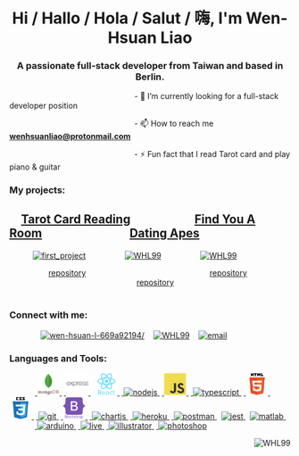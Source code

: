 <h1 align="center">Hi / Hallo / Hola / Salut / 嗨, I'm Wen-Hsuan Liao</h1>
<h3 align="center">A passionate full-stack developer from Taiwan and based in Berlin.</h3>

&emsp;&emsp;&emsp;&emsp;&emsp;&emsp;&emsp;&emsp;&emsp;&emsp;&emsp;&emsp;&emsp;&emsp;&emsp;&emsp;- 🔭 I’m currently looking for a full-stack developer position

&emsp;&emsp;&emsp;&emsp;&emsp;&emsp;&emsp;&emsp;&emsp;&emsp;&emsp;&emsp;&emsp;&emsp;&emsp;&emsp;- 📫 How to reach me **wenhsuanliao@protonmail.com**

&emsp;&emsp;&emsp;&emsp;&emsp;&emsp;&emsp;&emsp;&emsp;&emsp;&emsp;&emsp;&emsp;&emsp;&emsp;&emsp;- ⚡ Fun fact that I read Tarot card and play piano & guitar

<h3 align="left">My projects:</h3><h2>&emsp;<a href="https://whl99.github.io/tarot-card-reading/" target="_blank">Tarot Card Reading</a> &emsp;&emsp;&emsp;&emsp;&emsp; <a href="https://findyouaroom.herokuapp.com" target="_blank">Find You A Room</a> &emsp;&emsp;&emsp;&emsp;&emsp;&emsp;&emsp; <a href="https://datingapes.herokuapp.com" target="_blank">Dating Apes</a></h2>
<p>
&emsp;&emsp;&emsp;<a href="https://whl99.github.io/tarot-card-reading/" target="blank"><img align="center" src="https://user-images.githubusercontent.com/104759740/183432228-3002b855-3030-48ee-832c-1a074d4fa444.png" alt="first_project" height="180"/></a>&emsp;&emsp;&emsp;&emsp;&emsp;<a href="https://findyouaroom.herokuapp.com/" target="blank"><img align="center" src="https://user-images.githubusercontent.com/104759740/183432269-6c20aa66-c1dc-4815-a172-c768950e4a04.png" alt="WHL99" height="180" /></a>&emsp;&emsp;&emsp;&emsp;&emsp;<a href="https://datingapes.herokuapp.com/" target="blank"><img align="center" src="https://user-images.githubusercontent.com/104759740/183432291-2fb7b711-aa36-487f-9e2c-d60e9661e152.png" alt="WHL99" height="180" /></a></p>

&emsp;&emsp;&emsp;&emsp;&emsp;<a href="https://github.com/WHL99/tarot-card-reading" target="_blank">repository</a> &emsp;&emsp;&emsp;&emsp;&emsp;&emsp;&emsp;&emsp;&emsp;&emsp;&emsp;&emsp;&emsp;&emsp;&emsp;&nbsp; <a href="https://github.com/WHL99/find-you-a-room" target="_blank">repository</a> &emsp;&emsp;&emsp;&emsp;&emsp;&emsp;&emsp;&emsp;&emsp;&emsp;&emsp;&emsp;&emsp;&emsp;&emsp;&emsp; <a href="https://github.com/WHL99/dating-apes" target="_blank">repository</a><br><br>




<h3 align="left">Connect with me:</h3>
<p align="left">&emsp;&emsp;&emsp;&emsp;<a href="https://www.linkedin.com/in/wen-hsuan-liao-berlin/" target="blank"><img align="center" src="https://user-images.githubusercontent.com/104759740/183432315-02fc8907-fb1e-4b2a-8c06-d04c23048e6e.png" alt="wen-hsuan-l-669a92194/" height="35"  /></a>&nbsp;&nbsp;&nbsp;&nbsp;<a href="https://github.com/WHL99" target="blank"><img align="center" src="https://user-images.githubusercontent.com/104759740/183434810-25cbf45e-1b95-4b6c-a902-5ba97547bed7.svg" alt="WHL99" height="40"  /></a>&nbsp;&nbsp;&nbsp;&nbsp;<a href="mailto:wenhsuanliao@protonmail.com" target="blank"><img align="center" src="https://user-images.githubusercontent.com/104759740/183432335-515b148a-7e70-4520-8302-eb4097292cd1.png" alt="email" height="29"  /></a></p>

<h3 align="left">Languages and Tools:</h3>
<p align="left">&emsp;&emsp;&emsp;&nbsp;<a href="https://www.mongodb.com/" target="_blank" rel="noreferrer"> <img src="https://raw.githubusercontent.com/devicons/devicon/master/icons/mongodb/mongodb-original-wordmark.svg" alt="mongodb" width="40" height="40" /> </a> &nbsp;<a href="https://expressjs.com" target="_blank" rel="noreferrer"> <img src="https://raw.githubusercontent.com/devicons/devicon/master/icons/express/express-original-wordmark.svg" alt="express" width="40" height="40" /> </a>&nbsp; <a href="https://reactjs.org/" target="_blank" rel="noreferrer"> <img src="https://raw.githubusercontent.com/devicons/devicon/master/icons/react/react-original-wordmark.svg" alt="react" width="40" height="40" /> </a> &nbsp;<a href="https://nodejs.org" target="_blank" rel="noreferrer"> <img src="https://user-images.githubusercontent.com/104759740/183434165-295cd27f-c6a1-428d-8a0f-ad5b86213cf6.png" alt="nodejs" width="40" height="40" /> </a>&nbsp;<a href="https://developer.mozilla.org/en-US/docs/Web/JavaScript" target="_blank" rel="noreferrer"> <img src="https://raw.githubusercontent.com/devicons/devicon/master/icons/javascript/javascript-original.svg" alt="javascript" width="40" height="40" /> </a>&nbsp;<a href="https://www.typescriptlang.org/" target="_blank" rel="noreferrer"> <img src="https://user-images.githubusercontent.com/104759740/188517922-5111ec6b-8f25-4846-b236-69be6acc9142.png" alt="typescript" width="40" height="40" /> </a>&nbsp;<a href="https://www.w3.org/html/" target="_blank" rel="noreferrer"> <img src="https://raw.githubusercontent.com/devicons/devicon/master/icons/html5/html5-original-wordmark.svg" alt="html5" width="40" height="40" /> </a>&nbsp; <a href="https://www.w3schools.com/css/" target="_blank" rel="noreferrer"> <img src="https://raw.githubusercontent.com/devicons/devicon/master/icons/css3/css3-original-wordmark.svg" alt="css3" width="40" height="40" /> </a>&nbsp;<a href="https://git-scm.com/" target="_blank" rel="noreferrer"> <img src="https://user-images.githubusercontent.com/104759740/183629398-dbe4e98d-02c1-4bd2-baec-ff631e1f8635.png" alt="git" width="40" height="40" /> </a>&nbsp;<a href="https://getbootstrap.com" target="_blank" rel="noreferrer"> <img src="https://raw.githubusercontent.com/devicons/devicon/master/icons/bootstrap/bootstrap-plain-wordmark.svg" alt="bootstrap" width="40" height="40" /> </a> &nbsp;<a href="https://www.chartjs.org" target="_blank" rel="noreferrer"> <img src="https://www.chartjs.org/media/logo-title.svg" alt="chartjs" width="40" height="40" /> </a>&nbsp;<a href="https://heroku.com" target="_blank" rel="noreferrer"> <img src="https://www.vectorlogo.zone/logos/heroku/heroku-icon.svg" alt="heroku" width="40" height="40" /> </a>&nbsp;<a href="https://postman.com" target="_blank" rel="noreferrer"> <img src="https://www.vectorlogo.zone/logos/getpostman/getpostman-icon.svg" alt="postman" width="40" height="40" /> </a>&nbsp; <a href="https://jestjs.io" target="_blank" rel="noreferrer"> <img src="https://www.vectorlogo.zone/logos/jestjsio/jestjsio-icon.svg" alt="jest" width="40" height="40" /> </a>&nbsp; <a href="https://www.mathworks.com/" target="_blank" rel="noreferrer"> <img src="https://upload.wikimedia.org/wikipedia/commons/2/21/Matlab_Logo.png" alt="matlab" width="40" height="40" /> </a>&nbsp;<br>&emsp;&emsp;&emsp;&nbsp;<a href="https://www.arduino.cc/" target="_blank" rel="noreferrer"> <img src="https://cdn.worldvectorlogo.com/logos/arduino-1.svg" alt="arduino" width="40" height="40" /> </a> &nbsp;<a href="https://www.ableton.com/" target="_blank" rel="noreferrer"> <img src="https://user-images.githubusercontent.com/104759740/183434197-8ceaa9da-e3ef-40b2-a28c-695cee41ca55.png" alt="live" width="40" height="40" /> </a>&nbsp;<a href="https://www.adobe.com/in/products/illustrator.html" target="_blank" rel="noreferrer"> <img src="https://user-images.githubusercontent.com/104759740/183434212-8772620b-6b0b-40b0-8616-cb9f9b9c5b06.png" alt="illustrator" width="40" height="40" /> </a> &nbsp;<a href="https://www.photoshop.com/en" target="_blank" rel="noreferrer"> <img src="https://user-images.githubusercontent.com/104759740/183434624-3cb46e38-2dc7-454a-9657-8b42ee9cfe64.png" alt="photoshop" width="40" height="40" /> </a> </p>
<p align="right"><img src="https://github-readme-stats.vercel.app/api/top-langs?username=whl99&show_icons=true&locale=en&layout=compact" alt="WHL99" /></p>
